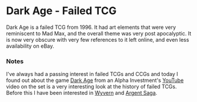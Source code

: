 # Dark Age - Failed TCG
Dark Age is a failed TCG from 1996. It had art elements that were very reminiscent to Mad Max, and the overall theme was very post apocalyptic. It is now very obscure with very few references to it left online, and even less availability on eBay.

### Notes
I've always had a passing interest in failed TCGs and CCGs and today I found out about the game [Dark Age](https://wikiless.org/wiki/Dark_Age_(card_game)?lang=en) from an Alpha Investment's [YouTube](https://www.youtube.com/watch?v=DqoSM-EyqYg) video on the set is a very interesting look at the history of failed TCGs. Before this I have been interested in [Wyvern](https://wikiless.org/wiki/Wyvern_(card_game)?lang=en) and [Argent Saga](https://www.kickstarter.com/projects/argentsagatcg/argent-saga-trading-card-game).
